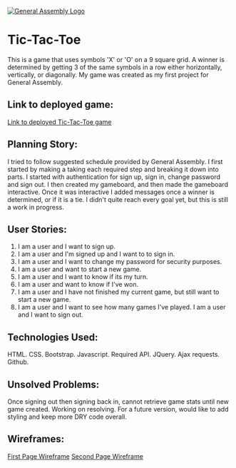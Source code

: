 [![General Assembly Logo](https://camo.githubusercontent.com/1a91b05b8f4d44b5bbfb83abac2b0996d8e26c92/687474703a2f2f692e696d6775722e636f6d2f6b6538555354712e706e67)](https://generalassemb.ly/education/web-development-immersive)

# Tic-Tac-Toe
This is a game that uses symbols 'X' or 'O' on a 9 square grid. A winner is determined by getting 3 of the same symbols in a row either horizontally, vertically, or diagonally. My game was created as my first project for General Assembly.

## Link to deployed game:
[Link to deployed Tic-Tac-Toe game](https://a-norwood.github.io/Tic-Tac-Toe/)

## Planning Story:
I tried to follow suggested schedule provided by General Assembly. I first started by making a taking each required step and breaking it down into parts. I started with authentication for sign up, sign in, change password and sign out. I then created my gameboard, and then made the gameboard interactive. Once it was interactive I added messages once a winner is determined, or if it is a tie. I didn't quite reach every goal yet, but this is still a work in progress.

## User Stories:
1. I am a user and I want to sign up.
2. I am a user and I'm signed up and I want to to sign in.
3. I am a user and I want to change my password for security purposes.
4. I am a user and want to start a new game.
5. I am a user and I want to know if its my turn.
6. I am a user and want to know if I've won.
7. I am a user and I have not finished my current game, but still want to start a new game.
8. I am a user and I want to see how many games I've played.
I am a user and I want to sign out.

## Technologies Used:
HTML. CSS. Bootstrap. Javascript. Required API. JQuery. Ajax requests. Github.


## Unsolved Problems:
Once signing out then signing back in, cannot retrieve game stats until new game created. Working on resolving.
For a future version, would like to add styling and keep more DRY code overall.

## Wireframes:
[First Page Wireframe](https://imgur.com/GDPr09L)
[Second Page Wireframe](https://imgur.com/vrY0fwa)
